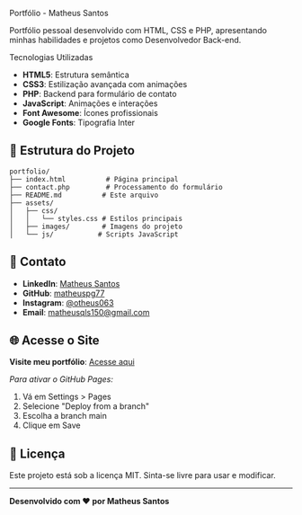 Portfólio - Matheus Santos

Portfólio pessoal desenvolvido com HTML, CSS e PHP, apresentando minhas habilidades e projetos como Desenvolvedor Back-end.

Tecnologias Utilizadas

- **HTML5**: Estrutura semântica
- **CSS3**: Estilização avançada com animações
- **PHP**: Backend para formulário de contato
- **JavaScript**: Animações e interações
- **Font Awesome**: Ícones profissionais
- **Google Fonts**: Tipografia Inter

## 📁 Estrutura do Projeto
```
portfolio/
├── index.html          # Página principal
├── contact.php         # Processamento do formulário
├── README.md          # Este arquivo
├── assets/
│   ├── css/
│   │   └── styles.css # Estilos principais
│   ├── images/        # Imagens do projeto
│   └── js/           # Scripts JavaScript
```


## 📧 Contato

- **LinkedIn**: [Matheus Santos](https://www.linkedin.com/in/matheus-de-souza-santos-93343a34a/)
- **GitHub**: [matheuspg77](https://github.com/matheuspg77)
- **Instagram**: [@otheus063](https://www.instagram.com/otheus063/)
- **Email**: matheusqls150@gmail.com

## 🌐 Acesse o Site

**Visite meu portfólio**: [Acesse aqui](https://matheuspg77.github.io/Meu-repositorio/)

*Para ativar o GitHub Pages:*
1. Vá em Settings > Pages
2. Selecione "Deploy from a branch"
3. Escolha a branch main
4. Clique em Save

## 📄 Licença

Este projeto está sob a licença MIT. Sinta-se livre para usar e modificar.

---

**Desenvolvido com ❤️ por Matheus Santos** 